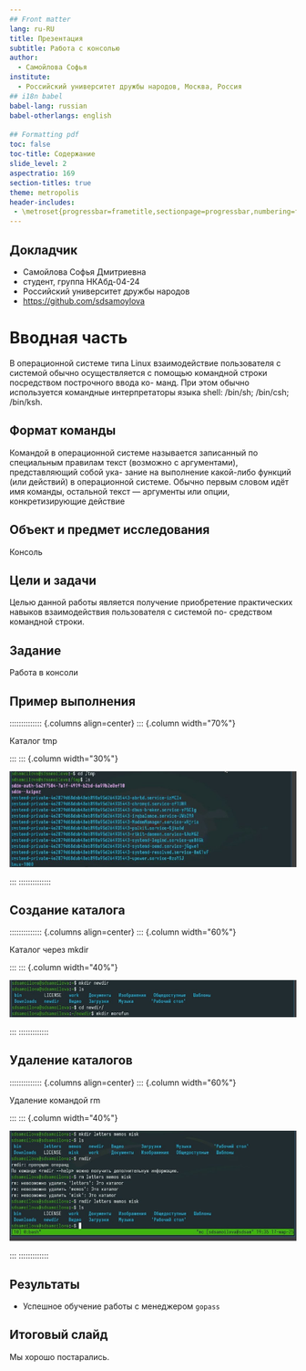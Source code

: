 ```yaml
---
## Front matter
lang: ru-RU
title: Презентация
subtitle: Работа с консолью
author:
  - Самойлова Софья
institute:
  - Российский университет дружбы народов, Москва, Россия
## i18n babel
babel-lang: russian
babel-otherlangs: english

## Formatting pdf
toc: false
toc-title: Содержание
slide_level: 2
aspectratio: 169
section-titles: true
theme: metropolis
header-includes:
 - \metroset{progressbar=frametitle,sectionpage=progressbar,numbering=fraction}
---
```


## Докладчик

  * Самойлова Софья Дмитриевна
  * студент, группа НКАбд-04-24
  * Российский университет дружбы народов
  * <https://github.com/sdsamoylova>

# Вводная часть

В операционной системе типа Linux взаимодействие пользователя с системой обычно
осуществляется с помощью командной строки посредством построчного ввода ко-
манд. При этом обычно используется командные интерпретаторы языка shell: /bin/sh;
/bin/csh; /bin/ksh. 

## Формат команды

Командой в операционной системе называется записанный по
специальным правилам текст (возможно с аргументами), представляющий собой ука-
зание на выполнение какой-либо функций (или действий) в операционной системе.
Обычно первым словом идёт имя команды, остальной текст — аргументы или опции,
конкретизирующие действие

## Объект и предмет исследования

Консоль 

## Цели и задачи

Целью данной работы является получение приобретение практических навыков взаимодействия пользователя с системой по-
средством командной строки.

## Задание

Работа в консоли

## Пример выполнения

:::::::::::::: {.columns align=center}
::: {.column width="70%"}

Каталог tmp

:::
::: {.column width="30%"}

![Просмотр содержания](./image/1.png)

:::
::::::::::::::

## Создание каталога

:::::::::::::: {.columns align=center}
::: {.column width="60%"}

Каталог через mkdir 

:::
::: {.column width="40%"}

![Создание](./image/4.png)

:::
:::::::::::::

## Удаление каталогов

:::::::::::::: {.columns align=center}
::: {.column width="60%"}

Удаление командой rm 

:::
::: {.column width="40%"}

![Удаление](./image/5.png)

:::
:::::::::::::

## Результаты

- Успешное обучение работы с менеджером `gopass` 

## Итоговый слайд

Мы хорошо постарались.

